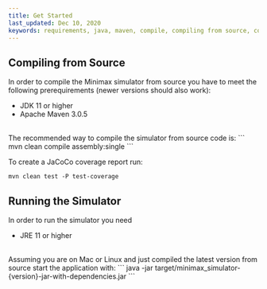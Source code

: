 ```yaml
---
title: Get Started
last_updated: Dec 10, 2020
keywords: requirements, java, maven, compile, compiling from source, compiling, source, source code
---
```


## Compiling from Source

In order to compile the Minimax simulator from source you have to meet the following prerequirements (newer versions should also work):

* JDK 11 or higher
* Apache Maven 3.0.5

<br />
The recommended way to compile the simulator from source code is:
```
mvn clean compile assembly:single
```

To create a JaCoCo coverage report run:
```
mvn clean test -P test-coverage
```

## Running the Simulator

In order to run the simulator you need

* JRE 11 or higher

<br />
Assuming you are on Mac or Linux and just compiled the latest version from source start the application with:
```
java -jar target/minimax_simulator-{version}-jar-with-dependencies.jar
```